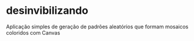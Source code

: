 # desinvibilizando
Aplicação simples de geração de padrões aleatórios que formam mosaicos coloridos com Canvas
